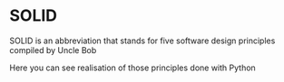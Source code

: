 # SOLID
SOLID is an abbreviation that stands for five software design principles compiled by Uncle Bob

Here you can see realisation of those principles done with Python